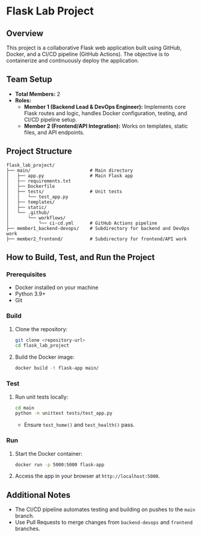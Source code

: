 # Flask Lab Project

## Overview
This project is a collaborative Flask web application built using GitHub, Docker, and a CI/CD pipeline (GitHub Actions). The objective is to containerize and continuously deploy the application.

## Team Setup
- **Total Members:** 2
- **Roles:**
  - **Member 1 (Backend Lead & DevOps Engineer):** Implements core Flask routes and logic, handles Docker configuration, testing, and CI/CD pipeline setup.
  - **Member 2 (Frontend/API Integration):** Works on templates, static files, and API endpoints.

## Project Structure
```
flask_lab_project/
├── main/                      # Main directory
│   ├── app.py                 # Main Flask app
│   ├── requirements.txt
│   ├── Dockerfile
│   ├── tests/                 # Unit tests
│   │   └── test_app.py
│   ├── templates/
│   ├── static/
│   └── .github/
│       └── workflows/
│           └── ci-cd.yml      # GitHub Actions pipeline
├── member1_backend-devops/    # Subdirectory for backend and DevOps work
├── member2_frontend/          # Subdirectory for frontend/API work
```

## How to Build, Test, and Run the Project

### Prerequisites
- Docker installed on your machine
- Python 3.9+
- Git

### Build
1. Clone the repository:
   ```bash
   git clone <repository-url>
   cd flask_lab_project
   ```
2. Build the Docker image:
   ```bash
   docker build -t flask-app main/
   ```

### Test
1. Run unit tests locally:
   ```bash
   cd main
   python -m unittest tests/test_app.py
   ```
   - Ensure `test_home()` and `test_health()` pass.

### Run
1. Start the Docker container:
   ```bash
   docker run -p 5000:5000 flask-app
   ```
2. Access the app in your browser at `http://localhost:5000`.

## Additional Notes
- The CI/CD pipeline automates testing and building on pushes to the `main` branch.
- Use Pull Requests to merge changes from `backend-devops` and `frontend` branches.